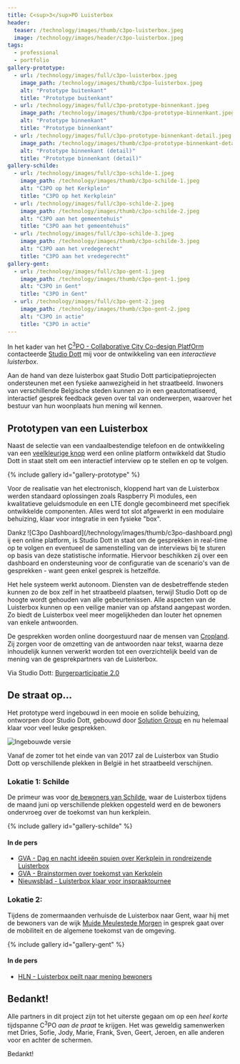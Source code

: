 ```yaml
---
title: C<sup>3</sup>PO Luisterbox
header:
  teaser: /technology/images/thumb/c3po-luisterbox.jpeg
  image: /technology/images/header/c3po-luisterbox.jpeg
tags:
  - professional
  - portfolio
gallery-prototype:
  - url: /technology/images/full/c3po-luisterbox.jpeg
    image_path: /technology/images/thumb/c3po-luisterbox.jpeg
    alt: "Prototype buitenkant"
    title: "Prototype buitenkant"
  - url: /technology/images/full/c3po-prototype-binnenkant.jpeg
    image_path: /technology/images/thumb/c3po-prototype-binnenkant.jpeg
    alt: "Prototype binnenkant"
    title: "Prototype binnenkant"
  - url: /technology/images/full/c3po-prototype-binnenkant-detail.jpeg
    image_path: /technology/images/thumb/c3po-prototype-binnenkant-detail.jpeg
    alt: "Prototype binnenkant (detail)"
    title: "Prototype binnenkant (detail)"
gallery-schilde:
  - url: /technology/images/full/c3po-schilde-1.jpeg
    image_path: /technology/images/thumb/c3po-schilde-1.jpeg
    alt: "C3PO op het Kerkplein"
    title: "C3PO op het Kerkplein"
  - url: /technology/images/full/c3po-schilde-2.jpeg
    image_path: /technology/images/thumb/c3po-schilde-2.jpeg
    alt: "C3PO aan het gemeentehuis"
    title: "C3PO aan het gemeentehuis"
  - url: /technology/images/full/c3po-schilde-3.jpeg
    image_path: /technology/images/thumb/c3po-schilde-3.jpeg
    alt: "C3PO aan het vredegerecht"
    title: "C3PO aan het vredegerecht"
gallery-gent:
  - url: /technology/images/full/c3po-gent-1.jpeg
    image_path: /technology/images/thumb/c3po-gent-1.jpeg
    alt: "C3PO in Gent"
    title: "C3PO in Gent"
  - url: /technology/images/full/c3po-gent-2.jpeg
    image_path: /technology/images/thumb/c3po-gent-2.jpeg
    alt: "C3PO in actie"
    title: "C3PO in actie"
---
```


In het kader van het [C<sup>3</sup>PO - Collaborative City Co-design PlatfOrm](https://technologyea3.org/project/c3po.html) contacteerde [Studio Dott](http://studiodott.be) mij voor de ontwikkeling van een _interactieve luisterbox_.

Aan de hand van deze luisterbox gaat Studio Dott participatieprojecten ondersteunen met een fysieke aanwezigheid in het straatbeeld. Inwoners van verschillende Belgische steden kunnen zo in een geautomatiseerd, interactief gesprek feedback geven over tal van onderwerpen, waarover het bestuur van hun woonplaats hun mening wil kennen.

## Prototypen van een Luisterbox

Naast de selectie van een vandaalbestendige telefoon en de ontwikkeling van een [veelkleurige knop](NeoButton) werd een online platform ontwikkeld dat Studio Dott in staat stelt om een interactief interview op te stellen en op te volgen.

{% include gallery id="gallery-prototype" %}

Voor de realisatie van het electronisch, kloppend hart van de Luisterbox werden standaard oplossingen zoals Raspberry Pi modules, een kwalitatieve geluidsmodule en een LTE dongle gecombineerd met specifiek ontwikkelde componenten. Alles werd tot slot afgewerkt in een modulaire behuizing, klaar voor integratie in een fysieke "box".

<div style="float:right" markdown="1">
  ![C3po Dashboard](/technology/images/thumb/c3po-dashboard.png)
</div>

Dankzij een online platform, is Studio Dott in staat om de gesprekken in real-time op te volgen en eventueel de samenstelling van de interviews bij te sturen op basis van deze statistische informatie. Hiervoor beschikken zij over een dashboard en ondersteuning voor de configuratie van de scenario's van de gesprekken - want geen enkel gesprek is hetzelfde.

Het hele systeem werkt autonoom. Diensten van de desbetreffende steden kunnen zo de box zelf in het straatbeeld plaatsen, terwijl Studio Dott op de hoogte wordt gehouden van alle gebeurtenissen. Alle aspecten van de Luisterbox kunnen op een veilige manier van op afstand aangepast worden. Zo biedt de Luisterbox veel meer mogelijkheden dan louter het opnemen van enkele antwoorden.

De gesprekken worden online doorgestuurd naar de mensen van [Cropland](http://cropland.be). Zij zorgen voor de omzetting van de antwoorden naar tekst, waarna deze inhoudelijk kunnen verwerkt worden tot een overzichtelijk beeld van de mening van de gesprekpartners van de Luisterbox.

Via Studio Dott: [Burgerparticipatie 2.0](http://studiodott.be/2017/06/participatie-paviljoen)

## De straat op...

Het prototype werd ingebouwd in een mooie en solide behuizing, ontworpen door Studio Dott, gebouwd door [Solution Group](http://solutiongroup.eu) en nu helemaal klaar voor veel leuke gesprekken.

![Ingebouwde versie](images/full/c3po-ingebouwd-operationeel.jpeg)

Vanaf de zomer tot het einde van van 2017 zal de Luisterbox van Studio Dott op verschillende plekken in België in het straatbeeld verschijnen.

### Lokatie 1: Schilde

De primeur was voor [de bewoners van Schilde](http://www.schilde.be/uwmeningtelt), waar de Luisterbox tijdens de maand juni op verschillende plekken opgesteld werd en de bewoners ondervroeg over de toekomst van hun kerkplein.

{% include gallery id="gallery-schilde" %}

#### In de pers

* [GVA - Dag en nacht ideeën spuien over Kerkplein in rondreizende Luisterbox](http://www.gva.be/cnt/dmf20170530_02904369/dag-en-nacht-ideeen-spuien-over-kerkplein-in-rondreizende-luisterbox)
* [GVA - Brainstormen over toekomst van Kerkplein](http://www.gva.be/cnt/bljau_02914735/brainstormen-over-toekomst-van-kerkplein)
* [Nieuwsblad - Luisterbox klaar voor inspraaktournee](http://www.nieuwsblad.be/cnt/dmf20170602_02909876)

### Lokatie 2: 

Tijdens de zomermaanden verhuisde de Luisterbox naar Gent, waar hij met de bewoners van de wijk [Muide Meulestede Morgen](https://stad.gent/mmm/nieuws-evenementen/zeg-uw-gedacht-over-de-marseillestraat) in gesprek gaat over de mobiliteit en de algemene toekomst van de omgeving.

{% include gallery id="gallery-gent" %}

#### In de pers

* [HLN - Luisterbox peilt naar mening bewoners](http://www.hln.be/regio/nieuws-uit-gent/-wij-raken-rust-in-onze-wijk-kwijt-a3239490/)

## Bedankt!

Alle partners in dit project zijn tot het uiterste gegaan om op een _heel korte_ tijdspanne C<sup>3</sup>PO _aan de praat_ te krijgen. Het was geweldig samenwerken met Dries, Sofie, Jody, Marie, Frank, Sven, Geert, Jeroen, en alle anderen voor en achter de schermen.

Bedankt!
